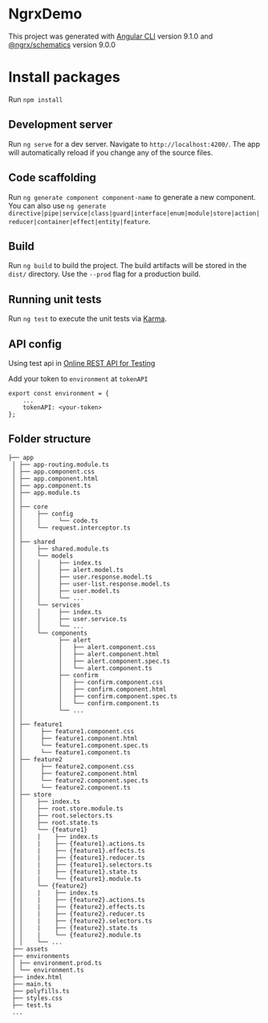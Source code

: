 # NgrxDemo

This project was generated with [Angular CLI](https://github.com/angular/angular-cli) version 9.1.0 and [@ngrx/schematics](https://ngrx.io/guide/schematics) version 9.0.0 

# Install packages

Run `npm install`

## Development server

Run `ng serve` for a dev server. Navigate to `http://localhost:4200/`. The app will automatically reload if you change any of the source files.

## Code scaffolding

Run `ng generate component component-name` to generate a new component. You can also use `ng generate directive|pipe|service|class|guard|interface|enum|module|store|action|reducer|container|effect|entity|feature`.

## Build

Run `ng build` to build the project. The build artifacts will be stored in the `dist/` directory. Use the `--prod` flag for a production build.

## Running unit tests

Run `ng test` to execute the unit tests via [Karma](https://karma-runner.github.io).


## API config

Using test api in [Online REST API for Testing](https://gorest.co.in/)

Add your token to `environment` at `tokenAPI`

```
export const environment = {
    ...
    tokenAPI: <your-token>
};
```

## Folder structure

```
├── app
 │ ├── app-routing.module.ts
 │ ├── app.component.css
 │ ├── app.component.html
 │ ├── app.component.ts
 │ ├── app.module.ts
 │ │
 │ ├── core
 │ │    ├── config
 │ │    │     └── code.ts
 │ │    └── request.interceptor.ts
 │ │
 │ ├── shared
 │ │    ├── shared.module.ts
 │ │    └── models
 │ │    │     ├── index.ts
 │ │    │     ├── alert.model.ts
 │ │    │     ├── user.response.model.ts
 │ │    │     ├── user-list.response.model.ts
 │ │    │     ├── user.model.ts
 │ │    │     └── ...
 │ │    └── services
 │ │    │     ├── index.ts
 │ │    │     ├── user.service.ts
 │ │    │     └── ...
 │ │    └── components
 │ │          ├── alert
 │ │          │   ├── alert.component.css
 │ │          │   ├── alert.component.html
 │ │          │   ├── alert.component.spec.ts
 │ │          │   └── alert.component.ts
 │ │          ├── confirm
 │ │          │   ├── confirm.component.css
 │ │          │   ├── confirm.component.html
 │ │          │   ├── confirm.component.spec.ts
 │ │          │   └── confirm.component.ts
 │ │          └── ...
 │ │
 │ ├── feature1
 │ │     ├── feature1.component.css
 │ │     ├── feature1.component.html
 │ │     └── feature1.component.spec.ts
 │ │     └── feature1.component.ts
 │ ├── feature2
 │ │     ├── feature2.component.css
 │ │     ├── feature2.component.html
 │ │     └── feature2.component.spec.ts
 │ │     └── feature2.component.ts
 │ ├── store
 │ │    ├── index.ts
 │ │    ├── root.store.module.ts
 │ │    ├── root.selectors.ts
 │ │    ├── root.state.ts
 │ │    └── {feature1}
 │ │    |    ├── index.ts
 │ │    |    ├── {feature1}.actions.ts
 │ │    |    ├── {feature1}.effects.ts
 │ │    |    ├── {feature1}.reducer.ts
 │ │    |    ├── {feature1}.selectors.ts
 │ │    |    ├── {feature1}.state.ts
 │ │    |    └── {feature1}.module.ts
 │ │    └── {feature2}
 │ │    |    ├── index.ts
 │ │    |    ├── {feature2}.actions.ts
 │ │    |    ├── {feature2}.effects.ts
 │ │    |    ├── {feature2}.reducer.ts
 │ │    |    ├── {feature2}.selectors.ts
 │ │    |    ├── {feature2}.state.ts
 │ │    |    └── {feature2}.module.ts
 │ │    └── ...
 ├── assets
 ├── environments
 │ ├── environment.prod.ts
 │ └── environment.ts
 ├── index.html
 ├── main.ts
 ├── polyfills.ts
 ├── styles.css
 ├── test.ts
 ...
```
